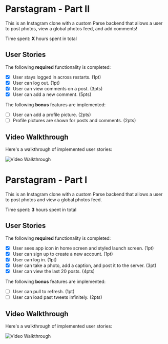 # Parstagram - Part II

This is an Instagram clone with a custom Parse backend that allows a user to post photos, view a global photos feed, and add comments!

Time spent: **X** hours spent in total

## User Stories

The following **required** functionality is completed:

- [x] User stays logged in across restarts. (1pt)
- [x] User can log out. (1pt)
- [x] User can view comments on a post. (3pts)
- [x] User can add a new comment. (5pts)

The following **bonus** features are implemented:

- [ ] User can add a profile picture. (2pts)
- [ ] Profile pictures are shown for posts and comments. (2pts)

## Video Walkthrough

Here's a walkthrough of implemented user stories:

<img src='http://g.recordit.co/BMBMTSXLU0.gif' title='Video Walkthrough' width='' alt='Video Walkthrough' />

# Parstagram - Part I	

This is an Instagram clone with a custom Parse backend that allows a user to post photos and view a global photos feed.	

Time spent: **3** hours spent in total	

## User Stories	

The following **required** functionality is completed:	

- [x] User sees app icon in home screen and styled launch screen. (1pt)	
- [x] User can sign up to create a new account. (1pt)	
- [x] User can log in. (1pt)	
- [x] User can take a photo, add a caption, and post it to the server. (3pt)	
- [x] User can view the last 20 posts. (4pts)	

The following **bonus** features are implemented:	

- [ ] User can pull to refresh. (1pt)	
- [ ] User can load past tweets infinitely. (2pts)	

## Video Walkthrough	

Here's a walkthrough of implemented user stories:	

<img src='https://i.imgur.com/X322NZk.gif' title='Video Walkthrough' width='' alt='Video Walkthrough' />